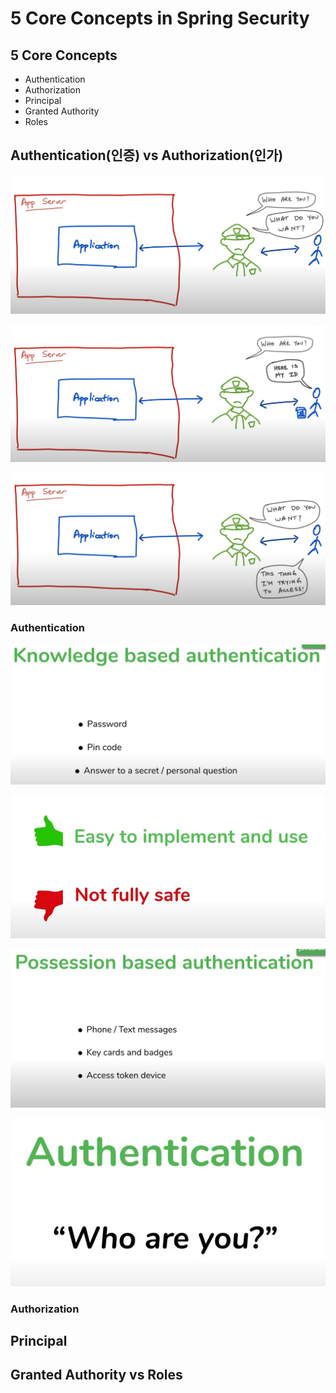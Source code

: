 # 5 Core Concepts in Spring Security

## 5 Core Concepts

* Authentication
* Authorization
* Principal
* Granted Authority
* Roles

## Authentication\(인증\) vs Authorization\(인가\)

![](.gitbook/assets/image%20%287%29.png)

![](.gitbook/assets/image%20%2819%29.png)

![](.gitbook/assets/image%20%284%29.png)

### Authentication

![](.gitbook/assets/image%20%2829%29.png)

![](.gitbook/assets/image%20%2831%29.png)

![](.gitbook/assets/image%20%2830%29.png)

![](.gitbook/assets/image%20%2828%29.png)

### Authorization



## Principal

## Granted Authority vs Roles



